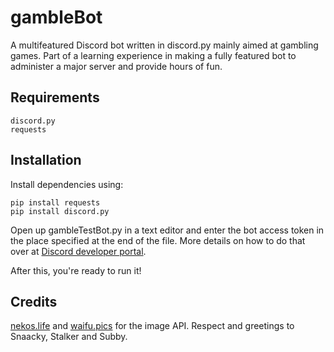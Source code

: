 # gambleBot
A multifeatured Discord bot written in discord.py mainly aimed at gambling games. Part of a learning experience in making a fully featured bot to administer a major server and provide hours of fun.

## Requirements
```
discord.py
requests
```

## Installation
Install dependencies using:
```
pip install requests
pip install discord.py
```
Open up gambleTestBot.py in a text editor and enter the bot access token in the place specified at the end of the file. More details on how to do that over at [Discord developer portal](https://discord.com/developers/docs/intro).

After this, you're ready to run it!

## Credits
[nekos.life](https://nekos.life) and [waifu.pics](https://waifu.pics) for the image API.
Respect and greetings to Snaacky, Stalker and Subby.
